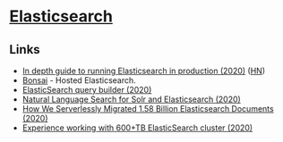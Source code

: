 # [Elasticsearch](https://www.elastic.co/)

## Links

- [In depth guide to running Elasticsearch in production (2020)](https://facinating.tech/2020/02/22/in-depth-guide-to-running-elasticsearch-in-production/) ([HN](https://news.ycombinator.com/item?id=22396918))
- [Bonsai](https://bonsai.io/) - Hosted Elasticsearch.
- [ElasticSearch query builder (2020)](https://solovyov.net/blog/2020/elasticsearch-query-builder/)
- [Natural Language Search for Solr and Elasticsearch (2020)](https://www.youtube.com/watch?v=vSspoJ_VkMg)
- [How We Serverlessly Migrated 1.58 Billion Elasticsearch Documents (2020)](https://blog.streammonkey.com/how-we-serverlessly-migrated-1-58-billion-elasticsearch-documents-33ad3d0d7c4f)
- [Experience working with 600+TB ElasticSearch cluster (2020)](https://medium.com/botify-labs/experience-working-with-600-tb-elasticsearch-cluster-b6b5a4fa9127)
